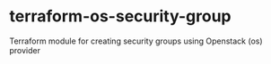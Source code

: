 # terraform-os-security-group
Terraform module for creating security groups using Openstack (os) provider
